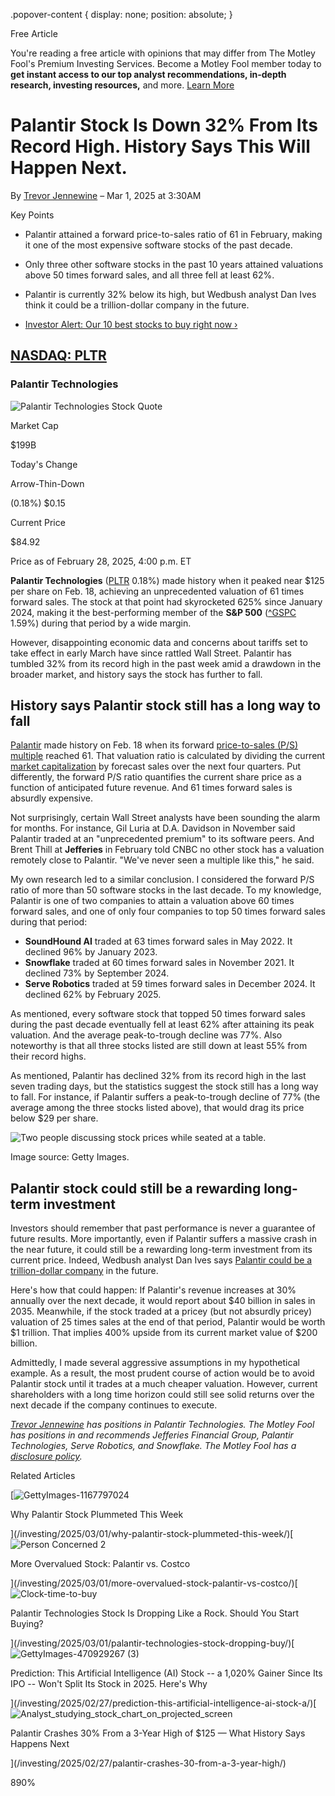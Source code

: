 .popover-content { display: none; position: absolute; }

Free Article[](#)

You're reading a free article with opinions that may differ from The Motley Fool's Premium Investing Services. Become a Motley Fool member today to **get instant access to our top analyst recommendations, in-depth research, investing resources,** and more. [Learn More](https://www.fool.com/mms/mark/op-free-tbox-art)

Palantir Stock Is Down 32% From Its Record High. History Says This Will Happen Next.
====================================================================================

By [Trevor Jennewine](/author/20339/) – Mar 1, 2025 at 3:30AM

Key Points

*   Palantir attained a forward price-to-sales ratio of 61 in February, making it one of the most expensive software stocks of the past decade.
    
*   Only three other software stocks in the past 10 years attained valuations above 50 times forward sales, and all three fell at least 62%.
    
*   Palantir is currently 32% below its high, but Wedbush analyst Dan Ives think it could be a trillion-dollar company in the future.
    
*   [Investor Alert: Our 10 best stocks to buy right now ›](https://www.fool.com/mms/mark/e-sa-nonbbn-kp?aid=10969&source=isaedikp0000035)
    

[NASDAQ: PLTR](/quote/nasdaq/pltr/)
-----------------------------------

### Palantir Technologies

![Palantir Technologies Stock Quote](https://g.foolcdn.com/art/companylogos/mark/PLTR.png)

Market Cap

$199B

Today's Change

Arrow-Thin-Down

(0.18%) $0.15

Current Price

$84.92

Price as of February 28, 2025, 4:00 p.m. ET

**Palantir Technologies** ([PLTR](/quote/nasdaq/pltr/) 0.18%) made history when it peaked near $125 per share on Feb. 18, achieving an unprecedented valuation of 61 times forward sales. The stock at that point had skyrocketed 625% since January 2024, making it the best-performing member of the **S&P 500** ([^GSPC](/quote/snpindex/%5Egspc/) 1.59%) during that period by a wide margin.

However, disappointing economic data and concerns about tariffs set to take effect in early March have since rattled Wall Street. Palantir has tumbled 32% from its record high in the past week amid a drawdown in the broader market, and history says the stock has further to fall.

History says Palantir stock still has a long way to fall
--------------------------------------------------------

[Palantir](https://www.fool.com/investing/how-to-invest/stocks/how-to-invest-in-palantir-technologies-stock/) made history on Feb. 18 when its forward [price-to-sales (P/S) multiple](https://www.fool.com/terms/p/price-to-sales-ratio-value-stocks/) reached 61. That valuation ratio is calculated by dividing the current [market capitalization](https://www.fool.com/terms/m/market-cap/) by forecast sales over the next four quarters. Put differently, the forward P/S ratio quantifies the current share price as a function of anticipated future revenue. And 61 times forward sales is absurdly expensive.

Not surprisingly, certain Wall Street analysts have been sounding the alarm for months. For instance, Gil Luria at D.A. Davidson in November said Palantir traded at an "unprecedented premium" to its software peers. And Brent Thill at **Jefferies** in February told CNBC no other stock has a valuation remotely close to Palantir. "We've never seen a multiple like this," he said.

My own research led to a similar conclusion. I considered the forward P/S ratio of more than 50 software stocks in the last decade. To my knowledge, Palantir is one of two companies to attain a valuation above 60 times forward sales, and one of only four companies to top 50 times forward sales during that period:

*   **SoundHound AI** traded at 63 times forward sales in May 2022. It declined 96% by January 2023.
*   **Snowflake** traded at 60 times forward sales in November 2021. It declined 73% by September 2024.
*   **Serve Robotics** traded at 59 times forward sales in December 2024. It declined 62% by February 2025.

As mentioned, every software stock that topped 50 times forward sales during the past decade eventually fell at least 62% after attaining its peak valuation. And the average peak-to-trough decline was 77%. Also noteworthy is that all three stocks listed are still down at least 55% from their record highs.

As mentioned, Palantir has declined 32% from its record high in the last seven trading days, but the statistics suggest the stock still has a long way to fall. For instance, if Palantir suffers a peak-to-trough decline of 77% (the average among the three stocks listed above), that would drag its price below $29 per share.

![Two people discussing stock prices while seated at a table.](https://g.foolcdn.com/image/?url=https%3A%2F%2Fg.foolcdn.com%2Feditorial%2Fimages%2F809429%2Finvestor-63.jpg&op=resize&w=700)

Image source: Getty Images.

Palantir stock could still be a rewarding long-term investment
--------------------------------------------------------------

Investors should remember that past performance is never a guarantee of future results. More importantly, even if Palantir suffers a massive crash in the near future, it could still be a rewarding long-term investment from its current price. Indeed, Wedbush analyst Dan Ives says [Palantir could be a trillion-dollar company](https://www.fool.com/investing/2025/02/07/1-ai-stock-buy-before-soars-335-to-1-trillion-wall/) in the future.

Here's how that could happen: If Palantir's revenue increases at 30% annually over the next decade, it would report about $40 billion in sales in 2035. Meanwhile, if the stock traded at a pricey (but not absurdly pricey) valuation of 25 times sales at the end of that period, Palantir would be worth $1 trillion. That implies 400% upside from its current market value of $200 billion.

Admittedly, I made several aggressive assumptions in my hypothetical example. As a result, the most prudent course of action would be to avoid Palantir stock until it trades at a much cheaper valuation. However, current shareholders with a long time horizon could still see solid returns over the next decade if the company continues to execute.

_[Trevor Jennewine](https://www.fool.com/author/20339/) has positions in Palantir Technologies. The Motley Fool has positions in and recommends Jefferies Financial Group, Palantir Technologies, Serve Robotics, and Snowflake. The Motley Fool has a [disclosure policy](https://www.fool.com/legal/fool-disclosure-policy/)._

Related Articles

[![GettyImages-1167797024](https://g.foolcdn.com/image/?url=https%3A%2F%2Fg.foolcdn.com%2Feditorial%2Fimages%2F809586%2Fgettyimages-1167797024.jpg&op=resize&w=92&h=52)

Why Palantir Stock Plummeted This Week

](/investing/2025/03/01/why-palantir-stock-plummeted-this-week/)[![Person Concerned 2](https://g.foolcdn.com/image/?url=https%3A%2F%2Fg.foolcdn.com%2Feditorial%2Fimages%2F809010%2Fperson-concerned-2.jpg&op=resize&w=92&h=52)

More Overvalued Stock: Palantir vs. Costco

](/investing/2025/03/01/more-overvalued-stock-palantir-vs-costco/)[![Clock-time-to-buy](https://g.foolcdn.com/image/?url=https%3A%2F%2Fg.foolcdn.com%2Feditorial%2Fimages%2F809033%2Fclock-time-to-buy.jpg&op=resize&w=92&h=52)

Palantir Technologies Stock Is Dropping Like a Rock. Should You Start Buying?

](/investing/2025/03/01/palantir-technologies-stock-dropping-buy/)[![GettyImages-470929267 (3)](https://g.foolcdn.com/image/?url=https%3A%2F%2Fg.foolcdn.com%2Feditorial%2Fimages%2F808578%2Fgettyimages-470929267-3.jpg&op=resize&w=92&h=52)

Prediction: This Artificial Intelligence (AI) Stock -- a 1,020% Gainer Since Its IPO -- Won't Split Its Stock in 2025. Here's Why

](/investing/2025/02/27/prediction-this-artificial-intelligence-ai-stock-a/)[![Analyst_studying_stock_chart_on_projected_screen](https://g.foolcdn.com/image/?url=https%3A%2F%2Fg.foolcdn.com%2Feditorial%2Fimages%2F808551%2Fanalyst_studying_stock_chart_on_projected_screen.jpg&op=resize&w=92&h=52)

Palantir Crashes 30% From a 3-Year High of $125 — What History Says Happens Next

](/investing/2025/02/27/palantir-crashes-30-from-a-3-year-high/)

890%